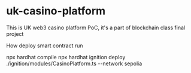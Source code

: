 # uk-casino-platform
This is UK web3 casino platform PoC, it's a part of blockchain class final project

How deploy smart contract
run

npx hardhat compile
npx hardhat ignition deploy ./ignition/modules/CasinoPlatform.ts --network sepolia